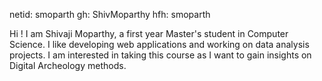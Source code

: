 netid: smoparth
gh: ShivMoparthy
hfh: smoparth

Hi ! I am Shivaji Moparthy, a first year Master's student in Computer Science.
I like developing web applications and working on data analysis projects.
I am interested in taking this course as I want to gain insights on Digital Archeology methods.
